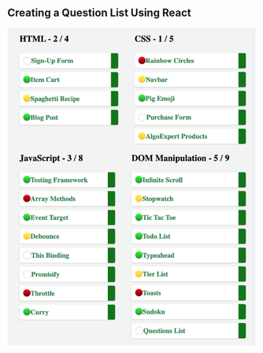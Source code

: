 ## Creating a Question List Using React

![Question List](./questionListWithReact.png "question list")

